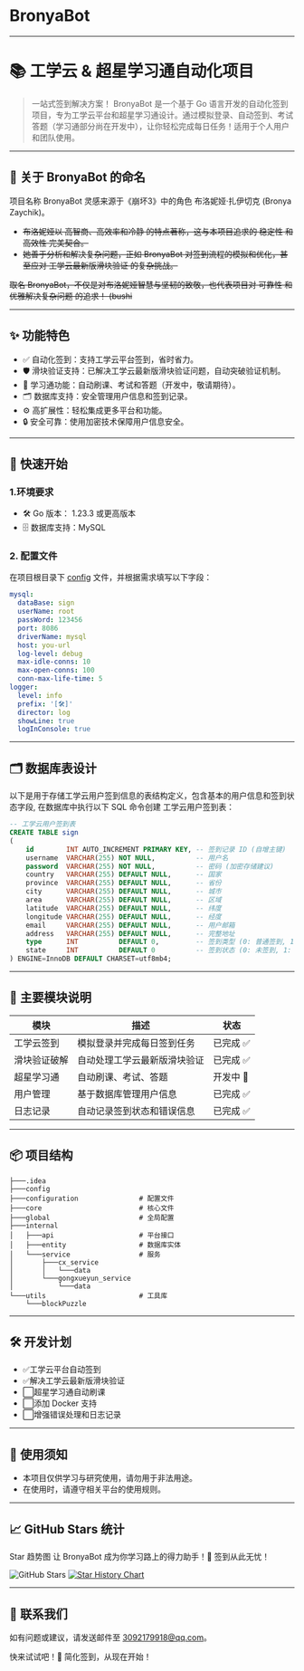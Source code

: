 # BronyaBot

---

# 📚 工学云 & 超星学习通自动化项目

> 一站式签到解决方案！
> BronyaBot 是一个基于 Go 语言开发的自动化签到项目，专为工学云平台和超星学习通设计。通过模拟登录、自动签到、考试答题（学习通部分尚在开发中），让你轻松完成每日任务！适用于个人用户和团队使用。
---

## 🤖 关于 BronyaBot 的命名

项目名称 BronyaBot 灵感来源于《崩坏3》中的角色 布洛妮娅·扎伊切克 (Bronya Zaychik)。

* ~~布洛妮娅以 高智商、高效率和冷静 的特点著称，这与本项目追求的 稳定性 和 高效性 完美契合。~~
* ~~她善于分析和解决复杂问题，正如 BronyaBot 对签到流程的模拟和优化，甚至应对 工学云最新版滑块验证 的复杂挑战。~~

~~取名 BronyaBot，不仅是对布洛妮娅智慧与坚韧的致敬，也代表项目对 可靠性 和 优雅解决复杂问题 的追求！
(bushi~~

---

## **✨ 功能特色**

* ✅ 自动化签到：支持工学云平台签到，省时省力。
* 🛡️ 滑块验证支持：已解决工学云最新版滑块验证问题，自动突破验证机制。
* 📖 学习通功能：自动刷课、考试和答题（开发中，敬请期待）。
* 🗂️ 数据库支持：安全管理用户信息和签到记录。
* ⚙️ 高扩展性：轻松集成更多平台和功能。
* 🔒 安全可靠：使用加密技术保障用户信息安全。

---

## 🚀 快速开始

### 1.环境要求

* 🛠️ Go 版本： 1.23.3 或更高版本
* 🗄️ 数据库支持：MySQL

### 2. 配置文件

在项目根目录下 [config](configuration/application.yaml) 文件，并根据需求填写以下字段：

```yaml
mysql:
  dataBase: sign
  userName: root
  passWord: 123456
  port: 8086
  driverName: mysql
  host: you-url
  log-level: debug
  max-idle-conns: 10
  max-open-conns: 100
  conn-max-life-time: 5
logger:
  level: info
  prefix: '[🛠️]'
  director: log
  showLine: true
  logInConsole: true
```

---

## 🗂️ 数据库表设计

以下是用于存储工学云用户签到信息的表结构定义，包含基本的用户信息和签到状态字段,
在数据库中执行以下 SQL 命令创建 工学云用户签到表：

```sql
-- 工学云用户签到表
CREATE TABLE sign
(
    id        INT AUTO_INCREMENT PRIMARY KEY, -- 签到记录 ID (自增主键)
    username  VARCHAR(255) NOT NULL,          -- 用户名
    password  VARCHAR(255) NOT NULL,          -- 密码 (加密存储建议)
    country   VARCHAR(255) DEFAULT NULL,      -- 国家
    province  VARCHAR(255) DEFAULT NULL,      -- 省份
    city      VARCHAR(255) DEFAULT NULL,      -- 城市
    area      VARCHAR(255) DEFAULT NULL,      -- 区域
    latitude  VARCHAR(255) DEFAULT NULL,      -- 纬度
    longitude VARCHAR(255) DEFAULT NULL,      -- 经度
    email     VARCHAR(255) DEFAULT NULL,      -- 用户邮箱
    address   VARCHAR(255) DEFAULT NULL,      -- 完整地址
    type      INT          DEFAULT 0,         -- 签到类型 (0: 普通签到, 1: 特殊签到等)
    state     INT          DEFAULT 0          -- 签到状态 (0: 未签到, 1: 已签到)
) ENGINE=InnoDB DEFAULT CHARSET=utf8mb4;

```

---

## 🌟 主要模块说明

| 模块      | 描述              | 状态     |
|---------|-----------------|--------|
| 工学云签到   | 模拟登录并完成每日签到任务   | 已完成 ✅  |
| 滑块验证破解	 | 自动处理工学云最新版滑块验证	 | 已完成 ✅  |
| 超星学习通   | 自动刷课、考试、答题      | 开发中 🚧 |
| 用户管理    | 基于数据库管理用户信息     | 已完成 ✅  |
| 日志记录    | 自动记录签到状态和错误信息   | 已完成 ✅  |

---

## 📦 项目结构

```plaintext
├───.idea
├───config
├───configuration               # 配置文件
├───core                        # 核心文件
├───global                      # 全局配置
├───internal                   
│   ├───api                     # 平台接口
│   ├───entity                  # 数据库实体
│   └───service                 # 服务
│       ├───cx_service
│       │   └───data
│       └───gongxueyun_service
│           └───data
└───utils                       # 工具库
    └───blockPuzzle
```

---

## 🛠️ 开发计划

* ✅工学云平台自动签到
* ✅解决工学云最新版滑块验证
* ⬜超星学习通自动刷课
* ⬜添加 Docker 支持
* ⬜增强错误处理和日志记录

---

## 📜 使用须知

* 本项目仅供学习与研究使用，请勿用于非法用途。
* 在使用时，请遵守相关平台的使用规则。

---

## 📈 GitHub Stars 统计

Star 趋势图
让 BronyaBot 成为你学习路上的得力助手！🎉 签到从此无忧！

![GitHub Stars](https://img.shields.io/github/stars/mirai-MIC/BronyaBot?style=flat&label=Stars)
[![Star History Chart](https://api.star-history.com/svg?repos=mirai-MIC/BronyaBot&type=Date)](https://star-history.com/#mirai-MIC/CatBot&Date)

---

## 📧 联系我们

如有问题或建议，请发送邮件至 [3092179918@qq.com]()。

快来试试吧！🎉 简化签到，从现在开始！